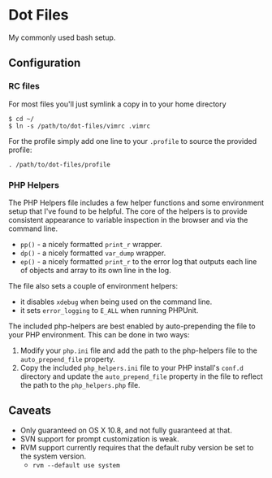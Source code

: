 # Dot Files

My commonly used bash setup.

## Configuration


### RC files

For most files you'll just symlink a copy in to your home directory

    $ cd ~/
	$ ln -s /path/to/dot-files/vimrc .vimrc 

For the profile simply add one line to your `.profile` to source the provided profile:

    . /path/to/dot-files/profile


### PHP Helpers

The PHP Helpers file includes a few helper functions and some environment setup
that I've found to be helpful. The core of the helpers is to provide consistent
appearance to variable inspection in the browser and via the command line.

- `pp()` - a nicely formatted `print_r` wrapper.
- `dp()` - a nicely formatted `var_dump` wrapper.
- `ep()` - a nicely formatted `print_r` to the error log that outputs each line
	of objects and array to its own line in the log.

The file also sets a couple of environment helpers:

- it disables `xdebug` when being used on the command line.
- it sets `error_logging` to `E_ALL` when running PHPUnit.

The included php-helpers are best enabled by auto-prepending the file to your PHP 
environment. This can be done in two ways:

1.	Modify your `php.ini` file and add the path to the php-helpers file to the 
	`auto_prepend_file` property.
1.	Copy the included `php_helpers.ini` file to your PHP install's `conf.d` 
	directory and update the `auto_prepend_file` property in the file to reflect 
	the path to the `php_helpers.php` file.


## Caveats

- Only guaranteed on OS X 10.8, and not fully guaranteed at that.
- SVN support for prompt customization is weak.
- RVM support currently requires that the default ruby version be set to the 
	system version.
	- `rvm --default use system`